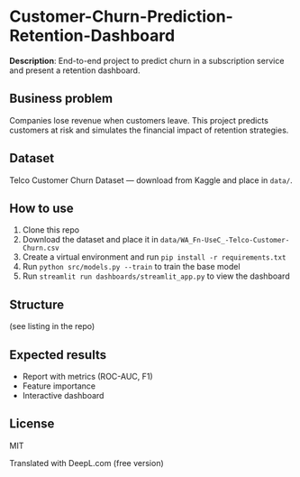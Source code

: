 # Customer-Churn-Prediction-Retention-Dashboard





**Description**: End-to-end project to predict churn in a subscription service and present a retention dashboard.


## Business problem
Companies lose revenue when customers leave. This project predicts customers at risk and simulates the financial impact of retention strategies.


## Dataset
Telco Customer Churn Dataset — download from Kaggle and place in `data/`.


## How to use
1. Clone this repo
2. Download the dataset and place it in `data/WA_Fn-UseC_-Telco-Customer-Churn.csv`
3. Create a virtual environment and run `pip install -r requirements.txt`
4. Run `python src/models.py --train` to train the base model
5. Run `streamlit run dashboards/streamlit_app.py` to view the dashboard


## Structure
(see listing in the repo)


## Expected results
- Report with metrics (ROC-AUC, F1)
- Feature importance
- Interactive dashboard


## License
MIT

Translated with DeepL.com (free version)
